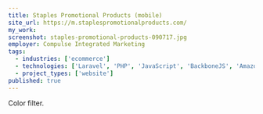 ```yaml
---
title: Staples Promotional Products (mobile)
site_url: https://m.staplespromotionalproducts.com/
my_work:
screenshot: staples-promotional-products-090717.jpg
employer: Compulse Integrated Marketing
tags:
  - industries: ['ecommerce']
  - technologies: ['Laravel', 'PHP', 'JavaScript', 'BackboneJS', 'Amazon AWS']
  - project_types: ['website']
published: true
---
```


Color filter.
